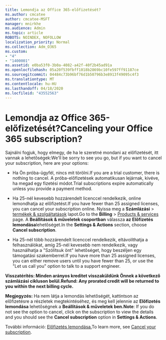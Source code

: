 ```yaml
---
title: Lemondja az Office 365-előfizetését?
ms.author: cmcatee
author: cmcatee-MSFT
manager: mnirkhe
ms.audience: Admin
ms.topic: article
ROBOTS: NOINDEX, NOFOLLOW
localization_priority: Normal
ms.collection: Adm_O365
ms.custom:
- "4"
- "1400001"
ms.assetid: e0ba53f0-3b0a-4082-a42f-40f2b45ad91a
ms.openlocfilehash: 05a20f539fbff1018b2869bc10fe597ff91187ce
ms.sourcegitcommit: 04484c73b96bf76d1b50796b3e8913f49095c4f3
ms.translationtype: MT
ms.contentlocale: hu-HU
ms.lasthandoff: 04/18/2020
ms.locfileid: "43552563"
---
```

# <a name="canceling-your-office-365-subscription"></a><span data-ttu-id="bd836-102">Lemondja az Office 365-előfizetését?</span><span class="sxs-lookup"><span data-stu-id="bd836-102">Canceling your Office 365 subscription?</span></span>

<span data-ttu-id="bd836-103">Sajnálni fogjuk, hogy elmegy, de ha le szeretné mondani az előfizetését, itt vannak a lehetőségek:</span><span class="sxs-lookup"><span data-stu-id="bd836-103">We'll be sorry to see you go, but if you want to cancel your subscription, here are your options:</span></span>
  
- <span data-ttu-id="bd836-104">Ha Ön próba-ügyfél, nincs mit törölni.</span><span class="sxs-lookup"><span data-stu-id="bd836-104">If you are a trial customer, there is nothing to cancel.</span></span> <span data-ttu-id="bd836-105">A próba-előfizetések automatikusan lejárnak, kivéve, ha megad egy fizetési módot.</span><span class="sxs-lookup"><span data-stu-id="bd836-105">Trial subscriptions expire automatically unless you provide a payment method.</span></span>

- <span data-ttu-id="bd836-106">Ha 25-nél kevesebb hozzárendelt licenccel rendelkezik, online lemondhatja az előfizetést.</span><span class="sxs-lookup"><span data-stu-id="bd836-106">If you have fewer than 25 assigned licenses, you can cancel your subscription online.</span></span> <span data-ttu-id="bd836-107">Nyissa meg a **Számlázási** \> [termékek & szolgáltatások](https://go.microsoft.com/fwlink/p/?linkid=842054) lapot.</span><span class="sxs-lookup"><span data-stu-id="bd836-107">Go to the **Billing** \> [Products & services](https://go.microsoft.com/fwlink/p/?linkid=842054) page.</span></span> <span data-ttu-id="bd836-108">A **Beállítások & műveletek csoportban** válassza **az Előfizetés lemondása**lehetőséget.</span><span class="sxs-lookup"><span data-stu-id="bd836-108">In the **Settings & Actions** section, choose **Cancel subscription**.</span></span>

- <span data-ttu-id="bd836-109">Ha 25-nél több hozzárendelt licenccel rendelkezik, eltávolíthatja a felhasználókat, amíg 25-nél kevesebb nem rendelkezik, vagy használhatja a "Szólítsuk önt" lehetőséget, hogy beszéljen egy támogatási szakemberrel.</span><span class="sxs-lookup"><span data-stu-id="bd836-109">If you have more than 25 assigned licenses, you can either remove users until you have fewer than 25, or use the "Let us call you" option to talk to a support engineer.</span></span>
  
<span data-ttu-id="bd836-110">**Visszatérítés: Minden arányos kreditet visszaküldünk Önnek a következő számlázási cikluson belül.**</span><span class="sxs-lookup"><span data-stu-id="bd836-110">**Refund: Any prorated credit will be returned to you within the next billing cycle.**</span></span> 

<span data-ttu-id="bd836-111">**Megjegyzés:** Ha nem látja a lemondás lehetőségét, kattintson az előfizetésre a részletek megtekintéséhez, és meg kell jelennie az **Előfizetés lemondása** lehetőségnek a **Beállítások & műveletek ben.**</span><span class="sxs-lookup"><span data-stu-id="bd836-111">**Note**: If you do not see the option to cancel, click on the subscription to view the details and you should see the **Cancel subscription** option in **Settings & Actions**.</span></span> 

<span data-ttu-id="bd836-112">További információ: [Előfizetés lemondása.](https://docs.microsoft.com/office365/admin/subscriptions-and-billing/cancel-your-subscription)</span><span class="sxs-lookup"><span data-stu-id="bd836-112">To learn more, see [Cancel your subscription](https://docs.microsoft.com/office365/admin/subscriptions-and-billing/cancel-your-subscription).</span></span>